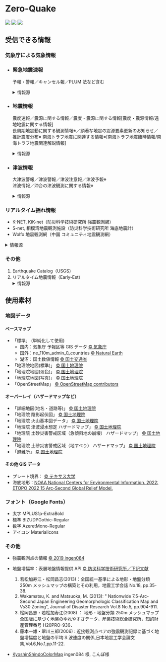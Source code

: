 # Zero-Quake

![](https://img.shields.io/github/downloads/0quake/Zero-Quake/total)
![](https://img.shields.io/github/v/release/0Quake/Zero-Quake)
![](https://img.shields.io/github/license/0quake/Zero-Quake)

## 受信できる情報

### 気象庁による気象情報

- ### 緊急地震速報

  予報・警報／キャンセル報／PLUM 法など含む
  <details>
  <summary>情報源</summary>
  <ul>
    <li>Wolfx <a href="https://api.wolfx.jp/">© Wolfx Studio.</a></li>
    <li>ProjectBS <a href="https://doc.telegram.projectbs.cn/jmaeew/">© CrossRoad</a></li>
    <li>Axis <a href="https://axis.prioris.jp/">© Prioris</a>（無料登録必須）</li>
    <li>P2P 地震情報 API <a href="https://www.p2pquake.net/json_api_v2/">© P2P地震情報</a>（警報のみ）</li>
  </ul>
  </details>

- ### 地震情報

  震度速報／震源に関する情報／震度・震源に関する情報[震度・震源情報/遠地地震に関する情報]  
  長周期地震動に関する観測情報※／顕著な地震の震源要素更新のお知らせ／推計震度分布※
  南海トラフ地震に関連する情報※[南海トラフ地震臨時情報/南海トラフ地震関連解説情報]
  <details>
  <summary>情報源</summary>
  <ul>
    <li>気象庁防災情報 XML <a href="https://xml.kishou.go.jp/xmlpull.html">© 気象庁</a></li>
    <li>nTool Earthquake API<a href="https://ntool.online/apidoc/earthquakeapi">© Narikakun Network</a></li>
    <li>Axis <a href="https://axis.prioris.jp/">© Prioris</a>（無料登録必須）</li>
    <li>気象庁ホームページ <a href="https://www.jma.go.jp/">© 気象庁</a>（※の項目のみ）</li>
  </ul>
  </details>

- ### 津波情報

  大津波警報／津波警報／津波注意報／津波予報※  
  津波情報／沖合の津波観測に関する情報※
  <details>
  <summary>情報源</summary>
  <ul>
    <li>気象庁防災情報 XML <a href="https://xml.kishou.go.jp/xmlpull.html">© 気象庁</a></li>
    <li>P2P 地震情報 API <a href="https://www.p2pquake.net/json_api_v2/">@p2pquake_takuya</a>（※の項目を除く）</li>
  </ul>
  </details>

### リアルタイム揺れ情報

- K-NET, KiK-net（防災科学技術研究所 強震観測網）
- S-net, 相模湾地震観測施設（防災科学技術研究所 海底地震計）
- Wolfx 地震観測網（中国 コミュニティ地震観測網）
<details>
<summary>情報源</summary>
<ul>
  <li>強震モニタ <a href="http://www.kmoni.bosai.go.jp/">© 防災科学技術研究所</a>（強震／毎秒）</li>
  <li>長周期地震動モニタ <a href="http://www.lmoni.bosai.go.jp/">© 防災科学技術研究所</a>（強震／毎秒）</li>
  <li>海しる <a href="https://www.msil.go.jp/">© Japan Coast Guard, 防災科学技術研究所</a>（海底／3分毎）</li>
  <li>Wolfx 地震観測所データ共有 JSON API <a href="https://api.wolfx.jp/seis.html">© Wolfx Studio</a>（中国／毎秒）</li>
</ul>
</details>

### その他

1. Earthquake Catalog（USGS）
2. リアルタイム地震情報（Early-Est）
   <details>
   <summary>情報源</summary>
   <ol>
     <li>FDSN Web Service <a href="https://earthquake.usgs.gov/fdsnws/event/1/">© USGS</a></li>
     <li>Early-est <a href="http://early-est.rm.ingv.it">© イタリア国立地球物理学火山学研究所</a></li>
   </ol>
   </details>

## 使用素材

### 地図データ

#### ベースマップ

- 「標準」 (単純化して使用)
  - 国内：気象庁 予報区等 GIS データ [© 気象庁](https://www.data.jma.go.jp/developer/gis.html)
  - 国外：ne_110m_admin_0_countries [© Natural Earth ](https://www.naturalearthdata.com/downloads/110m-cultural-vectors/)
  - 湖沼：国土数値情報 [© 国土交通省 ](https://nlftp.mlit.go.jp/ksj/gml/datalist/KsjTmplt-W09-v2_2.html)
- 「地理院地図(標準)」 [© 国土地理院](https://maps.gsi.go.jp/development/ichiran.html)
- 「地理院地図(淡色)」 [© 国土地理院](https://maps.gsi.go.jp/development/ichiran.html)
- 「地理院地図(写真)」 [© 国土地理院](https://maps.gsi.go.jp/development/ichiran.html)
- 「OpenStreetMap」 [© OpenStreetMap contributors](https://www.openstreetmap.org/copyright/)

#### オーバーレイ（ハザードマップなど）

- 「詳細地図(地名・道路等)」 [© 国土地理院](https://maps.gsi.go.jp/development/ichiran.html)
- 「地理院 陰影起伏図」 [© 国土地理院](https://maps.gsi.go.jp/development/ichiran.html)
- 「地理院 火山基本図データ」 [© 国土地理院](https://maps.gsi.go.jp/development/ichiran.html)
- 「地理院 津波浸水想定 ハザードマップ」 [© 国土地理院](https://maps.gsi.go.jp/development/ichiran.html)
- 「地理院 土砂災害警戒区域（急傾斜地の崩壊） ハザードマップ」 [© 国土地理院](https://maps.gsi.go.jp/development/ichiran.html)
- 「地理院 土砂災害警戒区域（地すべり） ハザードマップ」 [© 国土地理院](https://maps.gsi.go.jp/development/ichiran.html)
- 「避難所」 [© 国土地理院](https://maps.gsi.go.jp/development/ichiran.html)

#### その他 GIS データ

- プレート境界： [© テキサス大学](http://www-udc.ig.utexas.edu/external/plates/data.htm)
- 海底地形：[NOAA National Centers for Environmental Information. 2022: ETOPO 2022 15 Arc-Second Global Relief Model.](https://doi.org/10.25921/fd45-gt74)

### フォント（Google Fonts）

- 太字 MPLUS1p-ExtraBold
- 標準 BIZUDPGothic-Regular
- 数字 AzeretMono-Regular
- アイコン MaterialIcons

### その他

- 強震観測点の情報 [© 2019 ingen084](https://raw.githubusercontent.com/ingen084/KyoshinEewViewerIngen/develop/LICENSE)
- 地盤増幅率：表層地盤情報提供 API [© 防災科学技術研究所／下記文献](https://www.j-shis.bosai.go.jp/api-sstruct-meshinfo)
  1. 若松加寿江・松岡昌志(2013)：全国統一基準による地形・地盤分類 250m メッシュマップの構築とその利用，地震工学会誌 No.18, pp.35-38.
  2. Wakamatsu, K. and Matsuoka, M. (2013): " Nationwide 7.5-Arc-Second Japan Engineering Geomorphologic Classification Map and Vs30 Zoning", Journal of Disaster Research Vol.8 No.5, pp.904-911.
  3. 松岡昌志・若松加寿江(2008) ： 地形・地盤分類 250m メッシュマップ全国版に基づく地盤のゆれやすさデータ，産業技術総合研究所，知的財産管理番号 H20PRO-936．
  4. 藤本一雄・翠川三郎(2006) : 近接観測点ペアの強震観測記録に基づく地盤増幅度と地盤の平均 S 波速度の関係,日本地震工学会論文集,Vol.6,No.1,pp.11-22. 

- [KyoshinShindoColorMap](https://github.com/ingen084/KyoshinShindoColorMap) ingen084 様, こんぽ様
